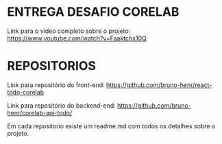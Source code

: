 # ENTREGA DESAFIO CORELAB

Link para o video completo sobre o projeto: https://www.youtube.com/watch?v=Faaktchx10Q

# REPOSITORIOS
Link para repositório do front-end: https://github.com/bruno-henr/react-todo-corelab

Link para repositório do backend-end: https://github.com/bruno-henr/corelab-api-todo/

Em cada repositorio existe um readme.md com todos os detalhes sobre o projeto.